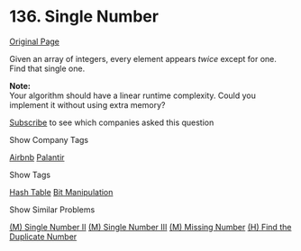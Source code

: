 # 136. Single Number

[Original Page](https://leetcode.com/problems/single-number/)

Given an array of integers, every element appears _twice_ except for one. Find that single one.

**Note:**  
Your algorithm should have a linear runtime complexity. Could you implement it without using extra memory?

<div>

[Subscribe](/subscribe/) to see which companies asked this question

</div>

<div>

<div id="company_tags" class="btn btn-xs btn-warning">Show Company Tags</div>

<span class="hidebutton">[Airbnb](/company/airbnb/) [Palantir](/company/palantir/)</span></div>

<div>

<div id="tags" class="btn btn-xs btn-warning">Show Tags</div>

<span class="hidebutton">[Hash Table](/tag/hash-table/) [Bit Manipulation](/tag/bit-manipulation/)</span></div>

<div>

<div id="similar" class="btn btn-xs btn-warning">Show Similar Problems</div>

<span class="hidebutton">[(M) Single Number II](/problems/single-number-ii/) [(M) Single Number III](/problems/single-number-iii/) [(M) Missing Number](/problems/missing-number/) [(H) Find the Duplicate Number](/problems/find-the-duplicate-number/)</span></div>